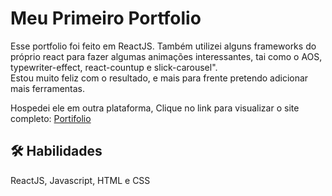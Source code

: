 # Meu Primeiro Portfolio

Esse portfolio foi feito em ReactJS. Também utilizei alguns frameworks do próprio react para fazer algumas animações interessantes, tai como o AOS, typewriter-effect, react-countup e slick-carousel". <br>
Estou muito feliz com o resultado, e mais para frente pretendo adicionar mais ferramentas. 

Hospedei ele em outra plataforma, Clique no link para visualizar o site completo: <a href="https://gabriel-barbosa-dev.netlify.app/" target="_blank">Portifolio</a>

## 🛠 Habilidades
ReactJS, Javascript, HTML e CSS
 
